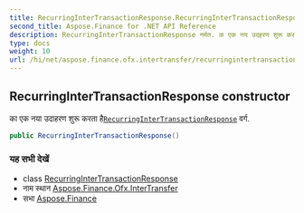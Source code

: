 ```yaml
---
title: RecurringInterTransactionResponse.RecurringInterTransactionResponse
second_title: Aspose.Finance for .NET API Reference
description: RecurringInterTransactionResponse नर्मत. क एक नय उदहरण शुरू करत हैRecurringInterTransactionResponse वर्ग.
type: docs
weight: 10
url: /hi/net/aspose.finance.ofx.intertransfer/recurringintertransactionresponse/recurringintertransactionresponse/
---
```

## RecurringInterTransactionResponse constructor

का एक नया उदाहरण शुरू करता है[`RecurringInterTransactionResponse`](../) वर्ग.

```csharp
public RecurringInterTransactionResponse()
```

### यह सभी देखें

* class [RecurringInterTransactionResponse](../)
* नाम स्थान [Aspose.Finance.Ofx.InterTransfer](../../recurringintertransactionresponse/)
* सभा [Aspose.Finance](../../../)


